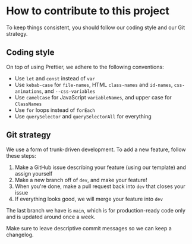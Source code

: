 # How to contribute to this project

To keep things consistent, you should follow our coding style and our Git strategy.

## Coding style

On top of using Prettier, we adhere to the following conventions:

- Use `let` and `const` instead of `var`
- Use `kebab-case` for `file-names`, HTML `class-names` and `id-names`, `css-animations`, and `--css-variables`
- Use `camelCase` for JavaScript `variableNames`, and upper case for `ClassNames`
- Use `for` loops instead of `forEach`
- Use `querySelector` and `querySelectorAll` for everything

## Git strategy

We use a form of trunk-driven development. To add a new feature, follow these steps:

1. Make a GitHub issue describing your feature (using our template) and assign yourself
2. Make a new branch off of `dev`, and make your feature!
3. When you're done, make a pull request back into `dev` that closes your issue
4. If everything looks good, we will merge your feature into `dev`

The last branch we have is `main`, which is for production-ready code only and is updated around once a week.

Make sure to leave descriptive commit messages so we can keep a changelog.
